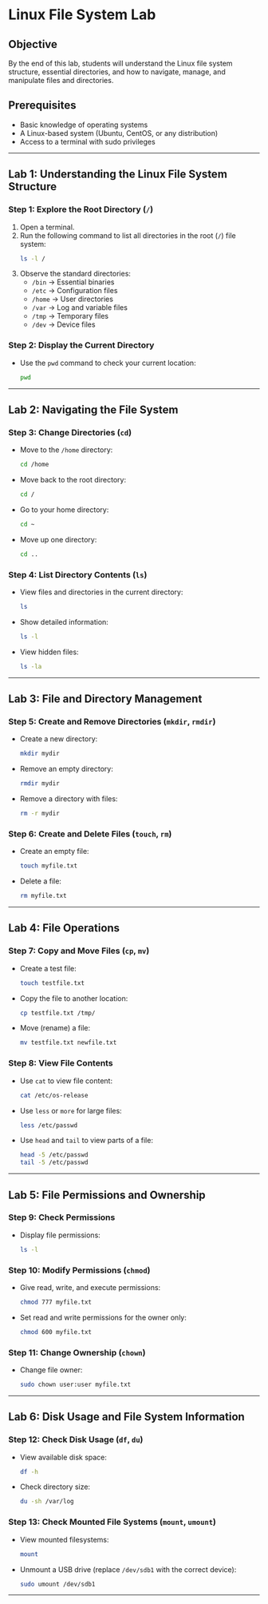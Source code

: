 # **Linux File System Lab**

## **Objective**
By the end of this lab, students will understand the Linux file system structure, essential directories, and how to navigate, manage, and manipulate files and directories.

## **Prerequisites**
- Basic knowledge of operating systems
- A Linux-based system (Ubuntu, CentOS, or any distribution)
- Access to a terminal with sudo privileges

---

## **Lab 1: Understanding the Linux File System Structure**
### **Step 1: Explore the Root Directory (`/`)**
1. Open a terminal.
2. Run the following command to list all directories in the root (`/`) file system:
   ```bash
   ls -l /
   ```
3. Observe the standard directories:
   - `/bin` → Essential binaries
   - `/etc` → Configuration files
   - `/home` → User directories
   - `/var` → Log and variable files
   - `/tmp` → Temporary files
   - `/dev` → Device files

### **Step 2: Display the Current Directory**
- Use the `pwd` command to check your current location:
  ```bash
  pwd
  ```

---

## **Lab 2: Navigating the File System**
### **Step 3: Change Directories (`cd`)**
- Move to the `/home` directory:
  ```bash
  cd /home
  ```
- Move back to the root directory:
  ```bash
  cd /
  ```
- Go to your home directory:
  ```bash
  cd ~
  ```
- Move up one directory:
  ```bash
  cd ..
  ```

### **Step 4: List Directory Contents (`ls`)**
- View files and directories in the current directory:
  ```bash
  ls
  ```
- Show detailed information:
  ```bash
  ls -l
  ```
- View hidden files:
  ```bash
  ls -la
  ```

---

## **Lab 3: File and Directory Management**
### **Step 5: Create and Remove Directories (`mkdir`, `rmdir`)**
- Create a new directory:
  ```bash
  mkdir mydir
  ```
- Remove an empty directory:
  ```bash
  rmdir mydir
  ```
- Remove a directory with files:
  ```bash
  rm -r mydir
  ```

### **Step 6: Create and Delete Files (`touch`, `rm`)**
- Create an empty file:
  ```bash
  touch myfile.txt
  ```
- Delete a file:
  ```bash
  rm myfile.txt
  ```

---

## **Lab 4: File Operations**
### **Step 7: Copy and Move Files (`cp`, `mv`)**
- Create a test file:
  ```bash
  touch testfile.txt
  ```
- Copy the file to another location:
  ```bash
  cp testfile.txt /tmp/
  ```
- Move (rename) a file:
  ```bash
  mv testfile.txt newfile.txt
  ```

### **Step 8: View File Contents**
- Use `cat` to view file content:
  ```bash
  cat /etc/os-release
  ```
- Use `less` or `more` for large files:
  ```bash
  less /etc/passwd
  ```
- Use `head` and `tail` to view parts of a file:
  ```bash
  head -5 /etc/passwd
  tail -5 /etc/passwd
  ```

---

## **Lab 5: File Permissions and Ownership**
### **Step 9: Check Permissions**
- Display file permissions:
  ```bash
  ls -l
  ```

### **Step 10: Modify Permissions (`chmod`)**
- Give read, write, and execute permissions:
  ```bash
  chmod 777 myfile.txt
  ```
- Set read and write permissions for the owner only:
  ```bash
  chmod 600 myfile.txt
  ```

### **Step 11: Change Ownership (`chown`)**
- Change file owner:
  ```bash
  sudo chown user:user myfile.txt
  ```

---

## **Lab 6: Disk Usage and File System Information**
### **Step 12: Check Disk Usage (`df`, `du`)**
- View available disk space:
  ```bash
  df -h
  ```
- Check directory size:
  ```bash
  du -sh /var/log
  ```

### **Step 13: Check Mounted File Systems (`mount`, `umount`)**
- View mounted filesystems:
  ```bash
  mount
  ```
- Unmount a USB drive (replace `/dev/sdb1` with the correct device):
  ```bash
  sudo umount /dev/sdb1
  ```

---
